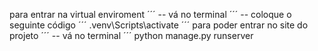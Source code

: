 para entrar na virtual enviroment
´´´
-- vá no terminal
´´´
-- coloque o seguinte código
´´´
.venv\Scripts\activate
´´´
para poder entrar no site do projeto
´´´
-- vá no terminal
´´´
python manage.py runserver
